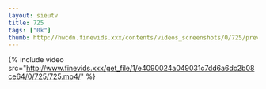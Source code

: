 ```yaml
--- 
layout: sieutv
title: 725
tags: ["0k"]
thumb: http://hwcdn.finevids.xxx/contents/videos_screenshots/0/725/preview.mp4.jpg
---
```

{% include video src="http://www.finevids.xxx/get_file/1/e4090024a049031c7dd6a6dc2b08ce64/0/725/725.mp4/" %} 
